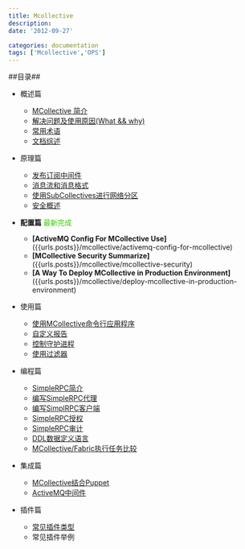 ```yaml
---
title: Mcollective 
description:
date: '2012-09-27'

categories: documentation
tags: ['Mcollective','OPS']
---
```


##目录##

+ 概述篇

    * [MCollective 简介]({{urls.posts}}/mcollective/introduction-to-mcollective)
    * [解决问题及使用原因(What && why)]({{urls.posts}}/mcollective/mcollective-solve-problem)
    * [常用术语]({{urls.posts}}/mcollective/mcollective-terminology)
    * [文档综述]({{urls.posts}}/mcollective/introduction-to-mcollective-doc)

    
+ 原理篇

    * [发布订阅中间件]({{urls.posts}}/mcollective/publish-subscribe-middleware)
    * [消息流和消息格式]({{urls.posts}}/mcollective/mcollective-message)
    * [使用SubCollectives进行网络分区]({{urls.posts}}/mcollective/use-submcollective)
    * [安全概述]({{urls.posts}}/mcollective/introduction-to-mcollective-security)

+ <strong>配置篇</strong> <font color="#33CC00">最新完成</font>

    * <strong>[ActiveMQ Config For MCollective Use]</strong>({{urls.posts}}/mcollective/activemq-config-for-mcollective)
    * <strong>[MCollective Security Summarize]</strong>({{urls.posts}}/mcollective/mcollective-security)
    * <strong>[A Way To Deploy MCollective in Production Environment]</strong>({{urls.posts}}/mcollective/deploy-mcollective-in-production-environment)

+ 使用篇

    * [使用MCollective命令行应用程序]({{urls.posts}}/mcollective/use-mcollective-cli)
    * [自定义报告]({{urls.posts}}/mcollective/node-report)
    * [控制守护进程]({{urls.posts}}/mcollective/control-deamon)
    * [使用过滤器]({{urls.posts}}/mcollective/use-filter)


+ 编程篇

    * [SimpleRPC简介]({{urls.posts}}/mcollective/introduction-to-simplerpc)
    * [编写SimpleRPC代理]({{urls.posts}}/mcollective/write-simplerpc-agent)
    * [编写SimplRPC客户端]({{urls.posts}}/mcollective/write-simplerpc-client)
    * [SimpleRPC授权]({{urls.posts}}/mcollective/simplerpc-auth)
    * [SimpleRPC审计]({{urls.posts}}/mcollective/simplerpc-adulit)
    * [DDL数据定义语言]({{urls.posts}}/mcollective/ddl)
    * [MCollective/Fabric执行任务比较]({{urls.posts}}/mcollective/mco-and-fabric-when-exec-command)


+ 集成篇

    * [MCollective结合Puppet]({{urls.posts}}/mcollective/mcollective-with-puppet)
    * [ActiveMQ中间件]({{urls.posts}}/mcollective/activemq-middleware)


+ 插件篇

    * [常见插件类型]({{urls.posts}}/mcollective/common-plugin)
    * 常见插件举例
